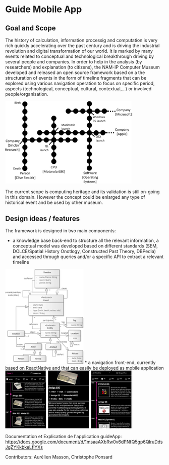 # Guide Mobile App

## Goal and Scope

The history of calculation, information processig and computation is very rich quickly accelerating over the past century and is driving the industrial revolution and digital transformation of our world. It is marked by many events related to conceptual and technological breakthrough driving by several people and companies. In order to help in the analysis (by researchers) and explanation (to citizens), the NAM-IP Computer Museum developed and released an open source framework based on a the structuration of events in the form of timeline fragments that can be explored using various navigation operation to focus on specific period, aspects (technological, conceptual, cultural, contextual,...) or involved people/organisation.

<img src="https://github.com/NAMIP-Computer-Museum/guideApp/blob/main/assets/Illustrations/map.png?raw=true" width="400" />

The current scope is computing heritage and its validation is still on-going in this domain. However the concept could be enlarged any type of historical event and be used by other museum.

## Design ideas / features

The framework is designed in two main components:
* a knowledge base back-end to structure all the relevant information, a conceptual model was developed based on different standards (SEM, DOLCE/Spatial History Onotlogy, Constructed Past Theory, DBPedia) and accessed through queries and/or a specific API to extract a relevant timeline
<img src="https://github.com/NAMIP-Computer-Museum/guideApp/blob/main/assets/Illustrations/metamodel4.png?raw=true" height="300" />
* a navigation front-end, currently based on ReactNative and that can easily be deployed as mobile application
<img src="https://github.com/NAMIP-Computer-Museum/guideApp/blob/main/assets/Illustrations/protonav.jpg?raw=true" width="400" />

Documentation et Explication de l'application guideApp: https://docs.google.com/document/d/1msaaAXbRw0v6dPNfQ5gp6QIruDdsJgZYKkbkeLflYXs

Contributors: Aurélien Masson, Christophe Ponsard
